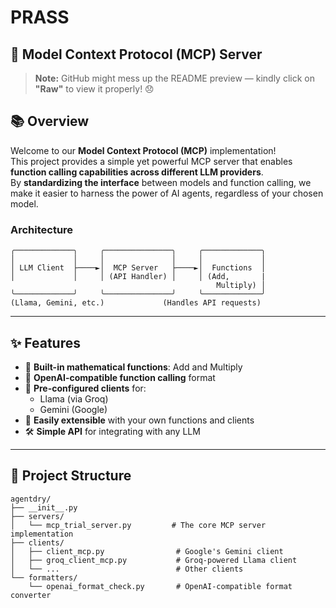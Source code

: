 # PRASS

## 🌟 Model Context Protocol (MCP) Server

> **Note:** GitHub might mess up the README preview — kindly click on **"Raw"** to view it properly! 😞

## 📚 Overview

Welcome to our **Model Context Protocol (MCP)** implementation!  
This project provides a simple yet powerful MCP server that enables **function calling capabilities across different LLM providers**.  
By **standardizing the interface** between models and function calling, we make it easier to harness the power of AI agents, regardless of your chosen model.

### Architecture

```
╭─────────────╮     ╭───────────────╮     ╭─────────────╮
│             │     │               │     │             │
│ LLM Client  ├────►│  MCP Server   ├────►│  Functions  │
│             │     │ (API Handler) │     │ (Add,       |
                                              Multiply) │
╰─────────────╯     ╰───────────────╯     ╰─────────────╯
(Llama, Gemini, etc.)             (Handles API requests)
```

---

## ✨ Features

- 🔢 **Built-in mathematical functions**: Add and Multiply
- 🔄 **OpenAI-compatible function calling** format
- 🤖 **Pre-configured clients** for:
  - Llama (via Groq)
  - Gemini (Google)
- 🚀 **Easily extensible** with your own functions and clients
- 🛠️ **Simple API** for integrating with any LLM

---

## 📂 Project Structure

```
agentdry/
├── __init__.py
├── servers/
│   └── mcp_trial_server.py         # The core MCP server implementation
├── clients/
│   ├── client_mcp.py                # Google's Gemini client
│   ├── groq_client_mcp.py           # Groq-powered Llama client
│   └── ...                          # Other clients
└── formatters/
    └── openai_format_check.py       # OpenAI-compatible format converter
```
